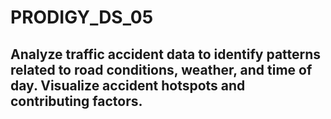 # PRODIGY_DS_05

## Analyze traffic accident data to identify patterns related to road conditions, weather, and time of day. Visualize accident hotspots and contributing factors.
